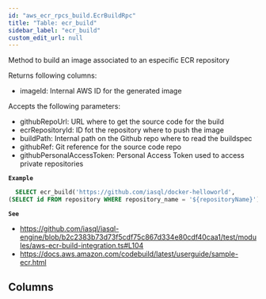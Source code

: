 ```yaml
---
id: "aws_ecr_rpcs_build.EcrBuildRpc"
title: "Table: ecr_build"
sidebar_label: "ecr_build"
custom_edit_url: null
---
```


Method to build an image associated to an especific ECR repository

Returns following columns:
- imageId: Internal AWS ID for the generated image

Accepts the following parameters:
- githubRepoUrl: URL where to get the source code for the build
- ecrRepositoryId: ID fot the repository where to push the image
- buildPath: Internal path on the Github repo where to read the buildspec
- githubRef: Git reference for the source code repo
- githubPersonalAccessToken: Personal Access Token used to access private repositories

**`Example`**

```sql
  SELECT ecr_build('https://github.com/iasql/docker-helloworld',
(SELECT id FROM repository WHERE repository_name = '${repositoryName}')::varchar(255), '.', 'main', '<personal_access_token>');
```

**`See`**

 - https://github.com/iasql/iasql-engine/blob/b2c2383b73d73f5cdf75c867d334e80cdf40caa1/test/modules/aws-ecr-build-integration.ts#L104
 - https://docs.aws.amazon.com/codebuild/latest/userguide/sample-ecr.html

## Columns
